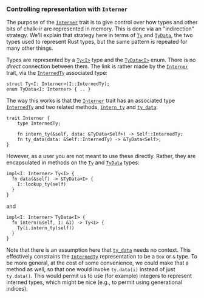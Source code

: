 ### Controlling representation with `Interner`

The purpose of the [`Interner`] trait is to give control over how
types and other bits of chalk-ir are represented in memory. This is
done via an "indirection" strategy. We'll explain that strategy here
in terms of [`Ty`] and [`TyData`], the two types used to represent
Rust types, but the same pattern is repeated for many other things.

[`Interner`]: http://rust-lang.github.io/chalk/chalk_ir/interner/trait.Interner.html
[`Ty`]: http://rust-lang.github.io/chalk/chalk_ir/struct.Ty.html
[`TyData`]: http://rust-lang.github.io/chalk/chalk_ir/enum.TyData.html

Types are represented by a [`Ty<I>`] type and the [`TyData<I>`] enum.
There is no *direct* connection between them. The link is rather made
by the [`Interner`] trait, via the [`InternedTy`] associated type:

[`Ty<I>`]: http://rust-lang.github.io/chalk/chalk_ir/struct.Ty.html
[`TyData<I>`]: http://rust-lang.github.io/chalk/chalk_ir/enum.TyData.html
[`InternedTy`]: http://rust-lang.github.io/chalk/chalk_ir/interner/trait.Interner.html#associatedtype.InternedType

```rust,ignore
struct Ty<I: Interner>(I::InternedTy);
enum TyData<I: Interner> { .. }
```

The way this works is that the [`Interner`] trait has an associated
type [`InternedTy`] and two related methods, [`intern_ty`] and [`ty_data`]:

[`intern_ty`]: http://rust-lang.github.io/chalk/chalk_ir/interner/trait.Interner.html#tymethod.intern_ty
[`ty_data`]: http://rust-lang.github.io/chalk/chalk_ir/interner/trait.Interner.html#tymethod.ty_data

```rust,ignore
trait Interner {
    type InternedTy;
    
    fn intern_ty(&self, data: &TyData<Self>) -> Self::InternedTy;
    fn ty_data(data: &Self::InternedTy) -> &TyData<Self>;
}
```

However, as a user you are not meant to use these directly. Rather,
they are encapsulated in methods on the [`Ty`] and [`TyData`] types:

```rust,ignore
impl<I: Interner> Ty<I> {
  fn data(&self) -> &TyData<I> {
    I::lookup_ty(self)
  }
}
```

and

```rust,ignore
impl<I: Interner> TyData<I> {
  fn intern(&self, I: &I) -> Ty<I> {
    Ty(i.intern_ty(self))
  }
}
```

Note that there is an assumption here that [`ty_data`] needs no
context. This effectively constrains the [`InternedTy`] representation
to be a `Box` or `&` type. To be more general, at the cost of some
convenience, we could make that a method as well, so that one would
invoke `ty.data(i)` instead of just `ty.data()`. This would permit us
to use (for example) integers to represent interned types, which might
be nice (e.g., to permit using generational indices).
